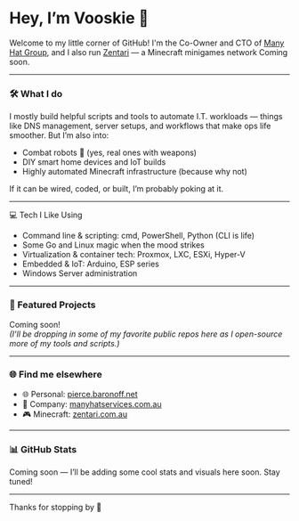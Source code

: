 # Hey, I’m Vooskie 👋

Welcome to my little corner of GitHub! I'm the Co-Owner and CTO of [Many Hat Group](https://manyhatservices.com.au), and I also run [Zentari](https://zentari.com.au) — a Minecraft minigames network Coming soon.

---

### 🛠 What I do

I mostly build helpful scripts and tools to automate I.T. workloads — things like DNS management, server setups, and workflows that make ops life smoother. But I’m also into:

- Combat robots 🤖 (yes, real ones with weapons)
- DIY smart home devices and IoT builds
- Highly automated Minecraft infrastructure (because why not)

If it can be wired, coded, or built, I’m probably poking at it.

---

💻 Tech I Like Using

- Command line & scripting: cmd, PowerShell, Python (CLI is life)
- Some Go and Linux magic when the mood strikes
- Virtualization & container tech: Proxmox, LXC, ESXi, Hyper-V
- Embedded & IoT: Arduino, ESP series
- Windows Server administration

---

### 📂 Featured Projects

Coming soon!  
_(I'll be dropping in some of my favorite public repos here as I open-source more of my tools and scripts.)_

---

### 🌐 Find me elsewhere

- 🌐 Personal: [pierce.baronoff.net](https://pierce.baronoff.net)  
- 🧢 Company: [manyhatservices.com.au](https://manyhatservices.com.au)  
- 🎮 Minecraft: [zentari.com.au](https://zentari.com.au)

---

### 📊 GitHub Stats

Coming soon — I’ll be adding some cool stats and visuals here soon. Stay tuned!

---

Thanks for stopping by 👋
